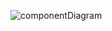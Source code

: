 ![componentDiagram](https://user-images.githubusercontent.com/76883066/121180044-1129b780-c869-11eb-8cb9-f32f0f298715.png)

